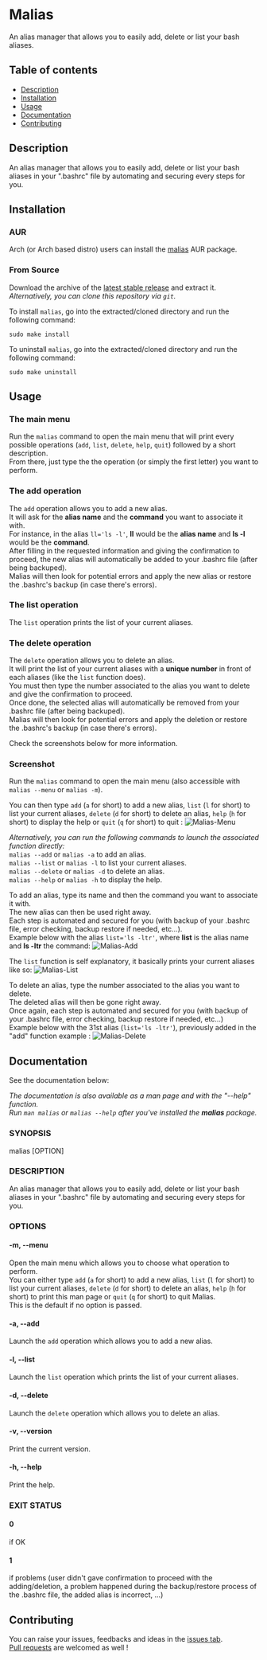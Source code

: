 # Malias

An alias manager that allows you to easily add, delete or list your bash aliases.

## Table of contents
* [Description](#description)
* [Installation](#installation)
* [Usage](#usage)
* [Documentation](#documentation)
* [Contributing](#contributing)

## Description

An alias manager that allows you to easily add, delete or list your bash aliases in your ".bashrc" file by automating and securing every steps for you.

## Installation

### AUR

Arch (or Arch based distro) users can install the [malias](https://aur.archlinux.org/packages/malias "malias AUR package") AUR package.

### From Source

Download the archive of the [latest stable release](https://github.com/Antiz96/malias/releases/latest) and extract it.  
*Alternatively, you can clone this repository via `git`.*  
  
To install `malias`, go into the extracted/cloned directory and run the following command:  
```
sudo make install
```
   
To uninstall `malias`, go into the extracted/cloned directory and run the following command:  
```
sudo make uninstall
```

## Usage

### The main menu

Run the `malias` command to open the main menu that will print every possible operations (`add`, `list`, `delete`, `help`, `quit`) followed by a short description.  
From there, just type the the operation (or simply the first letter) you want to perform.  

### The add operation

The `add` operation allows you to add a new alias.   
It will ask for the **alias name** and the **command** you want to associate it with.  
For instance, in the alias `ll='ls -l'`, **ll** would be the **alias name** and **ls -l** would be the **command**.  
After filling in the requested information and giving the confirmation to proceed, the new alias will automatically be added to your .bashrc file (after being backuped).  
Malias will then look for potential errors and apply the new alias or restore the .bashrc's backup (in case there's errors).

### The list operation
  
The `list` operation prints the list of your current aliases.  

### The delete operation  

The `delete` operation allows you to delete an alias.   
It will print the list of your current aliases with a **unique number** in front of each aliases (like the `list` function does).  
You must then type the number associated to the alias you want to delete and give the confirmation to proceed.  
Once done, the selected alias will automatically be removed from your .bashrc file (after being backuped).  
Malias will then look for potential errors and apply the deletion or restore the .bashrc's backup (in case there's errors).  
  
Check the screenshots below for more information.

### Screenshot

Run the `malias` command to open the main menu (also accessible with `malias --menu` or `malias -m`).  
  
You can then type `add` (`a` for short) to add a new alias, `list` (`l` for short) to list your current aliases, `delete` (`d` for short) to delete an alias, `help` (`h` for short) to display the help or `quit` (`q` for short) to quit :
![Malias-Menu](https://user-images.githubusercontent.com/53110319/166229747-45705537-e3ac-413c-9d3d-ba3d0a541a83.png)  
  
*Alternatively, you can run the following commands to launch the associated function directly:*  
`malias --add` or `malias -a` to add an alias.  
`malias --list` or `malias -l` to list your current aliases.  
`malias --delete` or `malias -d` to delete an alias.  
`malias --help` or `malias -h` to display the help.  
    
To add an alias, type its name and then the command you want to associate it with.  
The new alias can then be used right away.  
Each step is automated and secured for you (with backup of your .bashrc file, error checking, backup restore if needed, etc...).  
Example below with the alias `list='ls -ltr'`, where **list** is the alias name and **ls -ltr** the command:
![Malias-Add](https://user-images.githubusercontent.com/53110319/166231323-42a1a89d-3bc5-4cd3-93a0-abe16b5c1def.png)  
  
The `list` function is self explanatory, it basically prints your current aliases like so:
![Malias-List](https://user-images.githubusercontent.com/53110319/166232292-aa5b2d15-683d-4535-ab07-576bfb6c05cf.png)  
  
To delete an alias, type the number associated to the alias you want to delete.  
The deleted alias will then be gone right away.  
Once again, each step is automated and secured for you (with backup of your .bashrc file, error checking, backup restore if needed, etc...)    
Example below with the 31st alias (`list='ls -ltr'`), previously added in the "add" function example :
![Malias-Delete](https://user-images.githubusercontent.com/53110319/166232379-be5b619e-2d8f-4d09-8f71-c87c9a43e550.png)

## Documentation

See the documentation below:  
  
*The documentation is also available as a man page and with the "--help" function.*  
*Run `man malias` or `malias --help` after you've installed the **malias** package.*  
  
### SYNOPSIS
malias [OPTION]

### DESCRIPTION
An alias manager that allows you to easily add, delete or list your bash aliases in your ".bashrc" file by automating and securing every steps for you.

### OPTIONS

#### -m, --menu

Open the main menu which allows you to choose what operation to perform.  
You  can  either type `add` (`a` for short) to add a new alias, `list` (`l` for short) to list your current aliases, `delete` (`d` for short) to delete an alias, `help` (`h` for short) to print this man page or `quit` (`q` for short) to quit Malias.  
This is the default if no option is passed.  

#### -a, --add

Launch the `add` operation which allows you to add a new alias.  

#### -l, --list

Launch the `list` operation which prints the list of your current aliases.  

#### -d, --delete

Launch the `delete` operation which allows you to delete an alias.  

#### -v, --version

Print the current version.

#### -h, --help

Print the help.

### EXIT STATUS 

#### 0 

if OK

#### 1

if problems (user didn't gave confirmation to proceed with the adding/deletion, a problem happened during the backup/restore process of the .bashrc file, the added alias is incorrect, ...)

## Contributing

You can raise your issues, feedbacks and ideas in the [issues tab](https://github.com/Antiz96/malias/issues).  
[Pull requests](https://github.com/Antiz96/malias/pulls) are welcomed as well !

